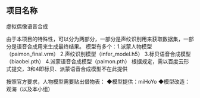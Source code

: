 ## 项目名称
虚拟偶像语音合成

由于本项目的特殊性，可以分为两部分，一部分是声纹识别用来获取数据集，一部分是语音合成用来生成最终结果。
模型有多个：1.派蒙人物模型（paimon_final.vrm） 2.声纹识别模型（infer_model.h5） 3.标贝语音合成模型（biaobei.pth） 4.派蒙语音合成模型（paimon.pth）
根据规定，需以百度云形式提交，3和4即标贝、派蒙语音合成模型不在此提供



按照官方要求，人物模型需要贴出借物表：
◆模型提供：miHoYo  ◆模型改造：观海（以及本小组）

